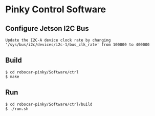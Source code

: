 Pinky Control Software
=======

## Configure Jetson I2C Bus
```
Update the I2C-A device clock rate by changing '/sys/bus/i2c/devices/i2c-1/bus_clk_rate' from 100000 to 400000
```

## Build
```
$ cd robocar-pinky/Software/ctrl
$ make
```

## Run
```
$ cd robocar-pinky/Software/ctrl/build
$ ./run.sh
```

